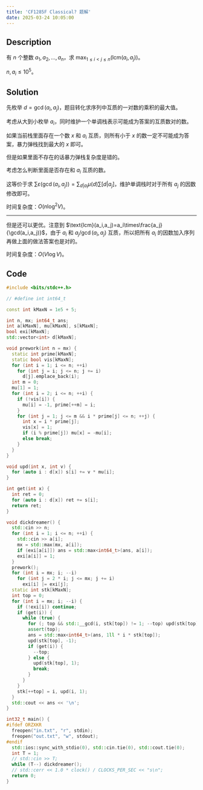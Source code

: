 ```yaml
---
title: 'CF1285F Classical? 题解'
date: 2025-03-24 10:05:00
---
```


## Description

有 $n$ 个整数 $a_1,a_2,\ldots,a_n$，求 $\displaystyle\max_{1\leq i<j\leq n}(\text{lcm}(a_i,a_j))$。

$n,a_i\leq 10^5$。

## Solution

先枚举 $d=\gcd(a_i,a_j)$，题目转化求序列中互质的一对数的乘积的最大值。

考虑从大到小枚举 $a_i$，同时维护一个单调栈表示可能成为答案的互质数对的数。

如果当前栈里面存在一个数 $x$ 和 $a_i$ 互质，则所有小于 $x$ 的数一定不可能成为答案，暴力弹栈找到最大的 $x$ 即可。

但是如果里面不存在的话暴力弹栈复杂度是错的。

考虑怎么判断里面是否存在和 $a_i$ 互质的数。

这等价于求 $\sum{\varepsilon(\gcd(a_i,a_j))}=\sum_{d|a_i}\mu(d)\sum[d|a_j]$，维护单调栈时对于所有 $a_j$ 的因数修改即可。

时间复杂度：$O(n\log^2V)$。

---

但是还可以更优。注意到 $\text{lcm}(a_i,a_j)=a_i\times\frac{a_j}{\gcd(a_i,a_j)}$，由于 $a_i$ 和 $a_j/\gcd(a_i,a_j)$ 互质，所以把所有 $a_i$ 的因数加入序列再做上面的做法答案也是对的。

时间复杂度：$O(V\log V)$。

## Code

```cpp
#include <bits/stdc++.h>

// #define int int64_t

const int kMaxN = 1e5 + 5;

int n, mx; int64_t ans;
int a[kMaxN], mu[kMaxN], s[kMaxN];
bool exi[kMaxN];
std::vector<int> d[kMaxN];

void prework(int n = mx) {
  static int prime[kMaxN];
  static bool vis[kMaxN];
  for (int i = 1; i <= n; ++i)
    for (int j = i; j <= n; j += i)
      d[j].emplace_back(i);
  int m = 0;
  mu[1] = 1;
  for (int i = 2; i <= n; ++i) {
    if (!vis[i]) {
      mu[i] = -1, prime[++m] = i;
    }
    for (int j = 1; j <= m && i * prime[j] <= n; ++j) {
      int x = i * prime[j];
      vis[x] = 1;
      if (i % prime[j]) mu[x] = -mu[i];
      else break;
    }
  }
}

void upd(int x, int v) {
  for (auto i : d[x]) s[i] += v * mu[i];
}

int get(int x) {
  int ret = 0;
  for (auto i : d[x]) ret += s[i];
  return ret;
}

void dickdreamer() {
  std::cin >> n;
  for (int i = 1; i <= n; ++i) {
    std::cin >> a[i];
    mx = std::max(mx, a[i]);
    if (exi[a[i]]) ans = std::max<int64_t>(ans, a[i]);
    exi[a[i]] = 1;
  }
  prework();
  for (int i = mx; i; --i)
    for (int j = 2 * i; j <= mx; j += i)
      exi[i] |= exi[j];
  static int stk[kMaxN];
  int top = 0;
  for (int i = mx; i; --i) {
    if (!exi[i]) continue;
    if (get(i)) {
      while (true) {
        for (; top && std::__gcd(i, stk[top]) != 1; --top) upd(stk[top], -1);
        assert(top);
        ans = std::max<int64_t>(ans, 1ll * i * stk[top]);
        upd(stk[top], -1);
        if (get(i)) {
          --top;
        } else {
          upd(stk[top], 1);
          break;
        }
      }
    }
    stk[++top] = i, upd(i, 1);
  }
  std::cout << ans << '\n';
}

int32_t main() {
#ifdef ORZXKR
  freopen("in.txt", "r", stdin);
  freopen("out.txt", "w", stdout);
#endif
  std::ios::sync_with_stdio(0), std::cin.tie(0), std::cout.tie(0);
  int T = 1;
  // std::cin >> T;
  while (T--) dickdreamer();
  // std::cerr << 1.0 * clock() / CLOCKS_PER_SEC << "s\n";
  return 0;
}
```